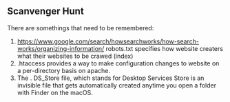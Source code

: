 ## Scanvenger Hunt
There are somethings that need to be remembered:
1. https://www.google.com/search/howsearchworks/how-search-works/organizing-information/ robots.txt specifies how website creaters what their websites to be crawed (index)
2. .htaccess provides a way to make configuration changes to website on a per-directory basis on apache.
3. The . DS_Store file, which stands for Desktop Services Store is an invisible file that gets automatically created anytime you open a folder with Finder on the macOS.
